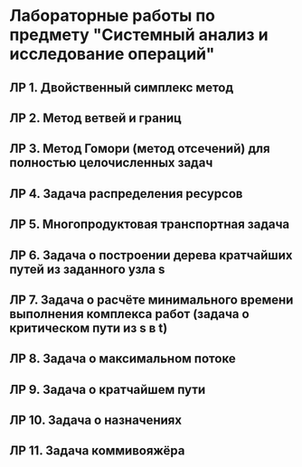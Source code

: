 # Лабораторные работы по предмету "Системный анализ и исследование операций"
## ЛР 1. Двойственный симплекс метод
## ЛР 2. Метод ветвей и границ
## ЛР 3. Метод Гомори (метод отсечений) для полностью целочисленных задач
## ЛР 4. Задача распределения ресурсов
## ЛР 5. Многопродуктовая транспортная задача
## ЛР 6. Задача о построении дерева кратчайших путей из заданного узла s
## ЛР 7. Задача о расчёте минимального времени выполнения комплекса работ (задача о критическом пути из s в t)
## ЛР 8. Задача о максимальном потоке
## ЛР 9. Задача о кратчайшем пути
## ЛР 10. Задача о назначениях
## ЛР 11. Задача коммивояжёра